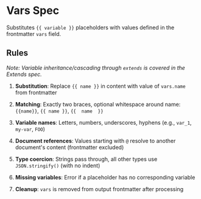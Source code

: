 # Vars Spec

Substitutes `{{ variable }}` placeholders with values defined in the frontmatter `vars` field.

## Rules

*Note: Variable inheritance/cascading through `extends` is covered in the Extends spec.*

1. **Substitution**: Replace `{{ name }}` in content with value of `vars.name` from frontmatter

2. **Matching**: Exactly two braces, optional whitespace around name: `{{name}}`, `{{ name }}`, `{{  name  }}`

3. **Variable names**: Letters, numbers, underscores, hyphens (e.g., `var_1`, `my-var`, `FOO`)

4. **Document references**: Values starting with `@` resolve to another document's content (frontmatter excluded)

5. **Type coercion**: Strings pass through, all other types use `JSON.stringify()` (with no indent)

6. **Missing variables**: Error if a placeholder has no corresponding variable

7. **Cleanup**: `vars` is removed from output frontmatter after processing